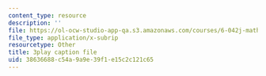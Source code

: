 ```yaml
---
content_type: resource
description: ''
file: https://ol-ocw-studio-app-qa.s3.amazonaws.com/courses/6-042j-mathematics-for-computer-science-spring-2015/38636688c54a9a9e39f1e15c2c121c65_4Dz4vNUxnZM.srt
file_type: application/x-subrip
resourcetype: Other
title: 3play caption file
uid: 38636688-c54a-9a9e-39f1-e15c2c121c65
---
```

